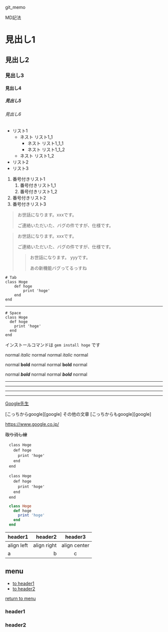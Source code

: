 git_memo























MD記法

# 見出し1
## 見出し2
### 見出し3
#### 見出し4
##### 見出し5
###### 見出し6

- リスト1
    - ネスト リスト1_1
        - ネスト リスト1_1_1
        - ネスト リスト1_1_2
    - ネスト リスト1_2
- リスト2
- リスト3

1. 番号付きリスト1
    1. 番号付きリスト1_1
    1. 番号付きリスト1_2
1. 番号付きリスト2
1. 番号付きリスト3

> お世話になります。xxxです。
> 
> ご連絡いただいた、バグの件ですが、仕様です。



> お世話になります。xxxです。
> 
> ご連絡いただいた、バグの件ですが、仕様です。
>> お世話になります。 yyyです。
>> 
>> あの新機能バグってるっすね



    # Tab
    class Hoge
        def hoge
            print 'hoge'
        end
    end

---

    # Space
    class Hoge
      def hoge
        print 'hoge'
      end
    end


インストールコマンドは `gem install hoge` です


normal *italic* normal
normal _italic_ normal


normal **bold** normal
normal __bold__ normal


normal ***bold*** normal
normal ___bold___ normal


***

___

---

*    *    *



[Google先生](https://www.google.co.jp/)



[こっちからgoogle][google]
その他の文章
[こっちからもgoogle][google]


https://www.google.co.jp/


~~取り消し線~~


~~~
　class Hoge
　  def hoge
　    print 'hoge'
　  end
　end
~~~


```
　class Hoge
　  def hoge
　    print 'hoge'
　  end
　end
```

~~~ruby
　class Hoge
　  def hoge
　    print 'hoge'
　  end
　end
~~~



|header1|header2|header3|
|:--|--:|:--:|
|align left|align right|align center|
|a|b|c|


## <i class="fa fa-cube" style="font-size:1em;"></i> menu
* [to header1](#header1)
* [to header2](#header2)

<!-- some long code -->

[return to menu](#menu)
### header1
### header2


